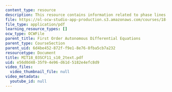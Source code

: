 ```yaml
---
content_type: resource
description: This resource contains information related to phase lines.
file: https://ol-ocw-studio-app-production.s3.amazonaws.com/courses/18-03sc-differential-equations-fall-2011/e56d0d4835f94e96d61d5182e4efc8d9_MIT18_03SCF11_s10_2text.pdf
file_type: application/pdf
learning_resource_types: []
ocw_type: OCWFile
parent_title: First Order Autonomous Differential Equations
parent_type: CourseSection
parent_uid: 6d4be452-872f-f9e1-8e76-8fba5cb7a232
resourcetype: Document
title: MIT18_03SCF11_s10_2text.pdf
uid: e56d0d48-35f9-4e96-d61d-5182e4efc8d9
video_files:
  video_thumbnail_file: null
video_metadata:
  youtube_id: null
---
```

